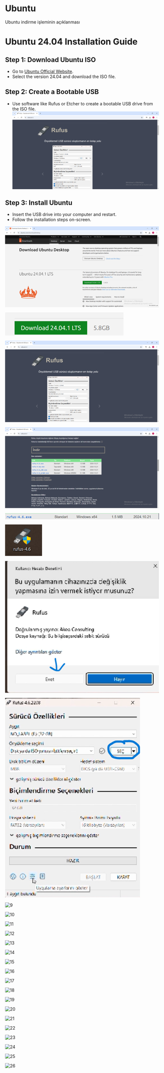 # Ubuntu
Ubuntu indirme işleminin açıklanması
# Ubuntu 24.04 Installation Guide

## Step 1: Download Ubuntu ISO
- Go to [Ubuntu Official Website](https://ubuntu.com/download/desktop).
- Select the version 24.04 and download the ISO file.

## Step 2: Create a Bootable USB
- Use software like Rufus or Etcher to create a bootable USB drive from the ISO file.
![rufus](https://github.com/ramaaa963/Ubuntu/blob/main/Ekran%20g%C3%B6r%C3%BCnt%C3%BCs%C3%BC%202024-10-26%20013154.png)

## Step 3: Install Ubuntu
- Insert the USB drive into your computer and restart.
- Follow the installation steps on-screen.

![1](https://github.com/ramaaa963/Ubuntu/blob/main/Ekran%20g%C3%B6r%C3%BCnt%C3%BCs%C3%BC%202024-10-26%20013048.png)

![2](https://github.com/ramaaa963/Ubuntu/blob/main/Ekran%20g%C3%B6r%C3%BCnt%C3%BCs%C3%BC%202024-10-26%20013101.png)

![3](https://github.com/ramaaa963/Ubuntu/blob/main/Ekran%20g%C3%B6r%C3%BCnt%C3%BCs%C3%BC%202024-10-26%20013154.png)

![4](https://github.com/ramaaa963/Ubuntu/blob/main/Ekran%20g%C3%B6r%C3%BCnt%C3%BCs%C3%BC%202024-10-26%20013208.png)

![5](https://github.com/ramaaa963/Ubuntu/blob/main/Ekran%20g%C3%B6r%C3%BCnt%C3%BCs%C3%BC%202024-10-26%20013216.png)

![6](https://github.com/ramaaa963/Ubuntu/blob/main/Ekran%20g%C3%B6r%C3%BCnt%C3%BCs%C3%BC%202024-10-26%20013253.png)

![7](https://github.com/ramaaa963/Ubuntu/blob/main/Ekran%20g%C3%B6r%C3%BCnt%C3%BCs%C3%BC%202024-10-26%20013426.png)

![8](https://github.com/ramaaa963/Ubuntu/blob/main/Ekran%20g%C3%B6r%C3%BCnt%C3%BCs%C3%BC%202024-10-26%20013512.png)

![9](url_to_image)

![10](url_to_image)

![11](url_to_image)

![12](url_to_image)

![13](url_to_image)

![14](url_to_image)

![15](url_to_image)

![16](url_to_image)

![17](url_to_image)

![18](url_to_image)

![19](url_to_image)

![20](url_to_image)

![21](url_to_image)


![22](url_to_image)

![23](url_to_image)

![24](url_to_image)


![25](url_to_image)


![26](url_to_image)


